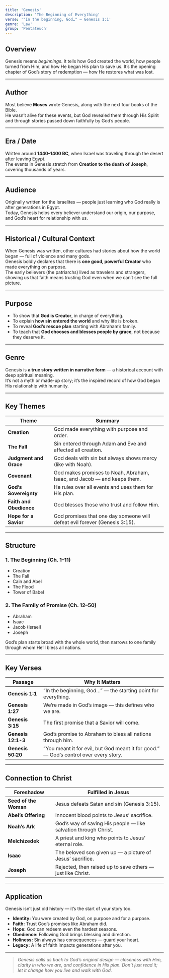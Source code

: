 ```yaml
---
title: 'Genesis'
description: 'The Beginning of Everything'
verse: '"In the beginning, God…" — Genesis 1:1'
genre: 'Law'
group: 'Pentateuch'
---
```


## Overview  
Genesis means *beginnings*. It tells how God created the world, how people turned from Him, and how He began His plan to save us. It’s the opening chapter of God’s story of redemption — how He restores what was lost.

---

## Author  
Most believe **Moses** wrote Genesis, along with the next four books of the Bible.  
He wasn’t alive for these events, but God revealed them through His Spirit and through stories passed down faithfully by God’s people.

---

## Era / Date  
Written around **1440–1400 BC**, when Israel was traveling through the desert after leaving Egypt.  
The events in Genesis stretch from **Creation to the death of Joseph**, covering thousands of years.

---

## Audience  
Originally written for the Israelites — people just learning who God really is after generations in Egypt.  
Today, Genesis helps every believer understand our origin, our purpose, and God’s heart for relationship with us.

---

## Historical / Cultural Context  
When Genesis was written, other cultures had stories about how the world began — full of violence and many gods.  
Genesis boldly declares that there is **one good, powerful Creator** who made everything on purpose.  
The early believers (the patriarchs) lived as travelers and strangers, showing us that faith means trusting God even when we can’t see the full picture.

---

## Purpose  
- To show that **God is Creator**, in charge of everything.  
- To explain **how sin entered the world** and why life is broken.  
- To reveal **God’s rescue plan** starting with Abraham’s family.  
- To teach that **God chooses and blesses people by grace**, not because they deserve it.

---

## Genre  
Genesis is **a true story written in narrative form** — a historical account with deep spiritual meaning.  
It’s not a myth or made-up story; it’s the inspired record of how God began His relationship with humanity.

---

## Key Themes  

| Theme | Summary |
|-------|----------|
| **Creation** | God made everything with purpose and order. |
| **The Fall** | Sin entered through Adam and Eve and affected all creation. |
| **Judgment and Grace** | God deals with sin but always shows mercy (like with Noah). |
| **Covenant** | God makes promises to Noah, Abraham, Isaac, and Jacob — and keeps them. |
| **God’s Sovereignty** | He rules over all events and uses them for His plan. |
| **Faith and Obedience** | God blesses those who trust and follow Him. |
| **Hope for a Savior** | God promises that one day someone will defeat evil forever (Genesis 3:15). |

---

## Structure  

### 1. The Beginning (Ch. 1–11)
- Creation  
- The Fall  
- Cain and Abel  
- The Flood  
- Tower of Babel  

### 2. The Family of Promise (Ch. 12–50)
- Abraham  
- Isaac  
- Jacob (Israel)  
- Joseph  

God’s plan starts broad with the whole world, then narrows to one family through whom He’ll bless all nations.

---

## Key Verses  

| Passage | Why It Matters |
|----------|----------------|
| **Genesis 1:1** | “In the beginning, God…” — the starting point for everything. |
| **Genesis 1:27** | We’re made in God’s image — this defines who we are. |
| **Genesis 3:15** | The first promise that a Savior will come. |
| **Genesis 12:1-3** | God’s promise to Abraham to bless all nations through him. |
| **Genesis 50:20** | “You meant it for evil, but God meant it for good.” — God’s control over every story. |

---

## Connection to Christ  

| Foreshadow | Fulfilled in Jesus |
|-------------|-------------------|
| **Seed of the Woman** | Jesus defeats Satan and sin (Genesis 3:15). |
| **Abel’s Offering** | Innocent blood points to Jesus’ sacrifice. |
| **Noah’s Ark** | God’s way of saving His people — like salvation through Christ. |
| **Melchizedek** | A priest and king who points to Jesus’ eternal role. |
| **Isaac** | The beloved son given up — a picture of Jesus’ sacrifice. |
| **Joseph** | Rejected, then raised up to save others — just like Christ. |

---

## Application  
Genesis isn’t just old history — it’s the start of your story too.  
- **Identity:** You were created by God, on purpose and for a purpose.  
- **Faith:** Trust God’s promises like Abraham did.  
- **Hope:** God can redeem even the hardest seasons.  
- **Obedience:** Following God brings blessing and direction.  
- **Holiness:** Sin always has consequences — guard your heart.  
- **Legacy:** A life of faith impacts generations after you.  

---

> *Genesis calls us back to God’s original design — closeness with Him, clarity in who we are, and confidence in His plan. Don’t just read it; let it change how you live and walk with God.*
